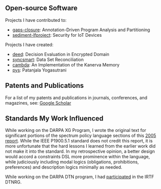 ## Open-source Software

Projects I have contributed to:
 * [gaps-closure](https://gaps-closure.github.io): Annotation-Driven Program Analysis and Partitioning
 * [sediment-lfproject](https://sediment-lfproject.github.io): Security for IoT Devices

Projects I have created:
 * [deed](https://rajesh-krishnan.github.io/deed): Decision Evaluation in Encrypted Domain 
 * [syncsmart](https://rajesh-krishnan.github.io/syncsmart): Data Set Reconciliation 
 * [cambda](https://rajesh-krishnan.github.io/cambda): An Implementation of the Kanerva Memory 
 * [pys](https://rajesh-krishnan.github.io/pys): Patanjala Yogasutrani
 
## Patents and Publications

For a list of my patents and publications in journals, conferences, and magazines, see: 
[Google Scholar](https://scholar.google.com/citations?hl=en&user=aMfW5dMAAAAJ&pagesize=100&sortby=pubdate)

## Standards My Work Influenced

While working on the DARPA XG Program, I wrote the original text for significant portions of the spectrum policy language sections of this [2005 report](https://apps.dtic.mil/sti/pdfs/ADA437096.pdf). While the IEEE P1900.5.1 standard does not credit this report, it is more unfortunate that the hard lessons I learned from the earlier work did not make it into the standard. In my retrospective opinion, a better design would accord a constraints DSL more prominence within the language, while judiciously including modal logics (obligations, prohibitions, preferences) and description logics minimally as needed.

While working on the DARPA DTN program, I had [participated](https://mailarchive.ietf.org/arch/msg/dtn-interest/KQFRTBWkMga5pRTXuP3tbDzu-n8/) in the IRTF DTNRG.
